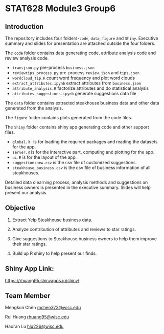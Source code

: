 # STAT628 Module3 Group6

## Introduction

The repository includes four folders-<code>code</code>, <code>data</code>, <code>figure</code> and <code>Shiny</code>. Executive summary and slides for presentation are attached outside the four folders. 

The <code>code</code> folder contains data generating code, attribute analysis code and review analysis code. 

- <code>transjson.py</code> pre-process <code>business.json</code>
- <code>reviewtips_process.py</code> pre-process <code>review.json</code> and <code>tips.json</code>
- <code>wordcloud_tip.R</code> count word frequency and plot word clouds
- <code>extract_attributes.ipynb</code> extract attributes from <code>business.json</code>
- <code>attribute_analysis.R</code> factorize attributes and do statistical analysis
- <code>attributes_suggestions.ipynb</code> generate suggestions data file

The <code>data</code> folder contains extracted steakhouse business data and other data generated from the analysis. 

The <code>figure</code> folder contains plots generated from the code files. 

The <code>Shiny</code> folder contains shiny app generating code and other support files. 
- <code>global.R </code> is for loading the required packages and reading the datasets for the app.
- <code>server.R</code> is for the interactive part, computing and plotting for the app.
- <code>ui.R</code> is for the layout of the app.
- <code>suggestionsnew.csv</code> is the csv file of customized suggestions.
- <code>steakhouse_business.csv</code> is the csv file of business information of all steakhouses.


Detailed data clearning process, analysis methods and suggestions on business owners is presented in the executive summary. Slides will help present our analysis. 

## Objective

1. Extract Yelp Steakhouse business data. 

2. Analyze contribution of attributes and reviews to star ratings. 

3. Give suggestions to Steakhouse business owners to help them improve their star ratings. 

4. Build up R shiny to help present our finds. 

## Shiny App Link: 

https://rhuang95.shinyapps.io/shiny/

## Team Member

Mengkun Chen  mchen373@wisc.edu

Rui Huang  rhuang95@wisc.edu

Haoran Lu  hlu226@wisc.edu
